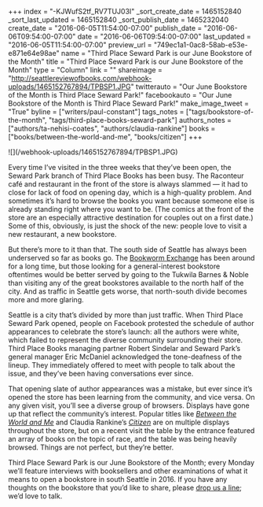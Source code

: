 +++
index = "-KJWufS2tf_RV7TUJ03I"
_sort_create_date = 1465152840
_sort_last_updated = 1465152840
_sort_publish_date = 1465232040
create_date = "2016-06-05T11:54:00-07:00"
publish_date = "2016-06-06T09:54:00-07:00"
date = "2016-06-06T09:54:00-07:00"
last_updated = "2016-06-05T11:54:00-07:00"
preview_url = "749ec1a1-0ac8-58ab-e53e-e871e64e98ae"
name = "Third Place Seward Park is our June Bookstore of the Month"
title = "Third Place Seward Park is our June Bookstore of the Month"
type = "Column"
link = ""
shareimage = "http://seattlereviewofbooks.com/webhook-uploads/1465152767894/TPBSP1.JPG"
twitterauto = "Our June Bookstore of the Month is Third Place Seward Park!"
facebookauto = "Our June Bookstore of the Month is Third Place Seward Park!"
make_image_tweet = "True"
byline = ["writers/paul-constant"]
tags_notes = ["tags/bookstore-of-the-month", "tags/third-place-books-seward-park"]
authors_notes = ["authors/ta-nehisi-coates", "authors/claudia-rankine"]
books = ["books/between-the-world-and-me", "books/citizen"]
+++
<p class="image">![](/webhook-uploads/1465152767894/TPBSP1.JPG)</p>

Every time I’ve visited in the three weeks that they’ve been open, the Seward Park branch of Third Place Books has been busy. The Raconteur café and restaurant in the front of the store is always slammed — it had to close for lack of food on opening day, which is a high-quality problem. And sometimes it’s hard to browse the books you want because someone else is already standing right where you want to be. (The comics at the front of the store are an especially attractive destination for couples out on a first date.) Some of this, obviously, is just the shock of the new: people love to visit a new restaurant, a new bookstore. 

But there’s more to it than that. The south side of Seattle has always been underserved so far as books go. The [Bookworm Exchange](https://www.facebook.com/Bookworm-Exchange-128804320468949/) has been around for a long time, but those looking for a general-interest bookstore oftentimes would be better served by going to the Tukwila Barnes & Noble than visiting any of the great bookstores available to the north half of the city. And as traffic in Seattle gets worse, that north-south divide becomes more and more glaring. 

Seattle is a city that’s divided by more than just traffic. When Third Place Seward Park opened, people on Facebook protested the schedule of author appearances to celebrate the store’s launch: all the authors were white, which failed to represent the diverse community surrounding their store. Third Place Books managing partner Robert Sindelar and Seward Park’s general manager Eric McDaniel acknowledged the tone-deafness of the lineup. They immediately offered to meet with people to talk about the issue, and they’ve been having conversations ever since.

That opening slate of author appearances was a mistake, but ever since it’s opened the store has been learning from the community, and vice versa. On any given visit, you’ll see a diverse group of browsers. Displays have gone up that reflect the community’s interest. Popular titles like [*Between the World and Me*](http://seattlereviewofbooks.com/reviews/the-seattle-of-your-nightmares/) and Claudia Rankine’s [*Citizen*](http://seattlereviewofbooks.com/reviews/the-publishers-dilemma/) are on multiple displays throughout the store, but on a recent visit the table by the entrance featured an array of books on the topic of race, and the table was being heavily browsed. Things are not perfect, but they’re better. 

Third Place Seward Park is our June Bookstore of the Month; every Monday we’ll feature interviews with booksellers and other examinations of what it means to open a bookstore in south Seattle in 2016. If you have any thoughts on the bookstore that you’d like to share, please [drop us a line](http://seattlereviewofbooks.com/about/); we’d love to talk.
